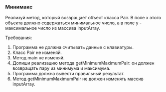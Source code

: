 
### Минимакс

Реализуй метод, который возвращает объект класса Pair. В поле x этого объекта должно содержаться минимальное число, а в поле y -
максимальное число из массива inputArray.


Требования:
1.	Программа не должна считывать данные с клавиатуры.
2.	Класс Pair не изменяй.
3.	Метод main не изменяй.
4.	Допиши реализацию метода getMinimumMaximumPair: он должен возвращать пару из минимума и максимума.
5.	Программа должна вывести правильный результат.
6.	Метод getMinimumMaximumPair не должен изменять массив inputArray.


